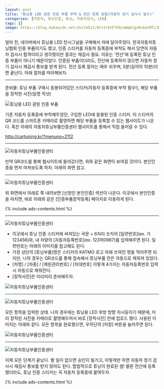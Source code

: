 ```yaml
---
layout: post
title: "튜닝용 LED 광원 인증 부품 부착 & 전산 등록 방법(자동차 정기 검사시 필수)"
categories: [자동차, 튜닝인증, 튜닝, 자동차검사, LED]
tags: []
image: https://blog.kakaocdn.net/dn/Cm5iC/btr2rEnF7hQ/wWq6JgvRukmvMTiJPjP5r0/img.png
---
```


얼마 전, 네이버에서 튜닝용 LED 턴시그널을 구매해서 차에 달아주었다. 한국자동차튜닝협회 인증 부품이기도 했고, 인증 스티커를 자동차 등록증에 부착도 해서 당연히 자동차 검사시 합격이라고 생각했지만 결과는 재검사 필요. 이유는 '전산'에 등록된 튜닝 인증 부품이 아니기 때문이었다. 인증된 부품이더라도, 전산에 등록하지 않으면 자동차 정기 검사시 재검사 통보를 받게 된다. 전산 등록 절차는 매우 쉬우며, 5분(길어야 10분)이면 끝난다. 아래 절차를 따라해보자.

---

준비물: 튜닝 부품 구매시 동봉되어있던 스티커(자동차 등록증에 부착 필수!), 해당 부품을 장착한 사진(일명 착샷)

![튜닝용 LED 광원 인증 부품](https://blog.kakaocdn.net/dn/Cm5iC/btr2rEnF7hQ/wWq6JgvRukmvMTiJPjP5r0/img.png)

기존 자동차 등록증에 부착해두었던, 구입한 LED에 동봉된 인증 스티커. 이 스티커의 QR 코드를 스마트폰 카메라로 촬영하면 해당 부품을 등록할 수 있는 웹사이트가 나온다. 혹은 아래의 자동차튜닝부품인증센터 웹사이트를 통해서 직접 들어갈 수 있다.

http://cartuning.kr/?menuno=2112

---

![자동차튜닝부품인증센터](https://blog.kakaocdn.net/dn/oINh2/btr2rEumAZV/ELUux2LJqI9kyfNkLYyZHK/img.png)

만약 QR코드를 통해 웹사이트에 들어갔다면, 위와 같은 화면이 보여질 것이다. 본인인증을 먼저 마쳐보도록 하자. 아래의 화면 참고.

---

![자동차튜닝부품인증센터](https://blog.kakaocdn.net/dn/qF50X/btr2sFzM7Ks/jWjR4bonjFTEKSoLNX8U9K/img.png)

위 화면에서 아래로 쭉 내려보면 [신청인 본인인증] 섹션이 나온다. 이곳에서 본인인증을 마치면, 바로 아래와 같은 [인증부품장착등록] 페이지로 이동하게 된다.

{% include ads-contents.html %}

---

![자동차튜닝부품인증센터](https://blog.kakaocdn.net/dn/dsq1Bm/btr2toECjuA/3RRvc4iBkFWQcAguMri8T1/img.png)

- 이곳에서 튜닝 인증 스티커에 써져있는 국문 + 6자리 숫자의 [일련번호](ex. 가123456)와, 내 차량의 [자동차등록번호](ex. 123허0987)를 입력해주면 된다. 일련번호는 아래의 이미지를 참고해도 된다.
- 가장 상단의 [튜닝부품]명은 스티커의 KATMO 로고 아래 쓰여진 명을 적어주면 되지만, 나의 경우는 QR코드를 통해 접속해서 튜닝부품 란은 자동으로 채워져 있었다.
- [차명] / [차종] / [제원관리번호] / [차대번호] 이렇게 4가지는 자동차등록번호 입력시 자동으로 채워진다.
- [장착사진]은 미리미리 준비해두자.

![자동차튜닝부품인증센터](https://blog.kakaocdn.net/dn/ca3ER3/btr1Y8qa1Fl/izdtl2HZKbZLQfa5kFTzZk/img.png)

---

![자동차튜닝부품인증센터](https://blog.kakaocdn.net/dn/csoBD6/btr2sG6zMTc/o6mYaTs1kWP9zaWd9vOXf1/img.png)

모든 항목을 입력한 상태. 나의 경우에는 튜닝용 LED 후방 방향 지시등이기 때문에, 미리 장착된 사진을 카메라로 촬영해두어서 바로 [장착사진] 란에 업로드 했다. 사용된 이미지는 아래와 같다. 모든 항목을 완료했으면, 우하단의 [저장] 버튼을 눌러주면 된다.

![자동차튜닝부품인증센터](https://blog.kakaocdn.net/dn/zi7RU/btr2nE86Feq/2WXZsh1kCl4fZ8Z72DvyLK/img.jpg)

---

![자동차튜닝부품인증센터](https://blog.kakaocdn.net/dn/AVF2i/btr2m3gT9QY/SGKgpGihDHWa4UI6nLBXY0/img.png)

이제 모든 단계가 끝났다. 별 일이 없으면 승인이 될거고, 이렇게만 하면 자동차 정기 검사시 재검사 통보를 받지 않아도 된다. 합법적으로 튜닝이 완료된 셈! 물론 전산에 등록했더라도, 튜닝 인증 스티커는 꼭 자동차 등록증에 붙여두자.

{% include ads-contents.html %}


